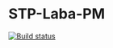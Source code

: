 # STP-Laba-PM
[![Build status](https://ci.appveyor.com/api/projects/status/32r7s2skrgm9ubva?svg=true)](https://ci.appveyor.com/project/nktlitvinenko/stp-laba-pm)
